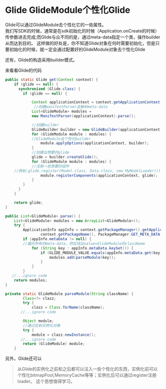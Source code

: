 # Glide GlideModule个性化Glide

Glide可以通过GlideModule去个性化它的一些属性。<br/>
我们写SDK的时候，通常是在sdk初始化的时候（Application.onCreate的时候）传参数进去完成;而Glide与众不同的是，通过meta-data指定一个类，操作builder从而达到目的。
这样做的好处是，你不知道Glide对象在何时需要初始化，但是只要初始化的时候，就一定会通过配置好的GlideModule对象去个性化Glide

还有，Glide的构造采用builder模式。


来看看Glide的代码

```java
public static Glide get(Context context) {
    if (glide == null) {
      synchronized (Glide.class) {
        if (glide == null) {

            Context applicationContext = context.getApplicationContext();
             //创建manifestParser去解析meta-data
            List<GlideModule> modules =
            new ManifestParser(applicationContext).parse();

            //创建builder
            GlideBuilder builder = new GlideBuilder(applicationContext);
            for (GlideModule module : modules) {
            //GlideModule去个性化builder
                module.applyOptions(applicationContext, builder);
            }
            //创建出想要的glide
            glide = builder.createGlide();
            for (GlideModule module : modules) {
            //注册一些想要的组件
    //例如:glide.register(Model.class, Data.class, new MyModelLoader());
                module.registerComponents(applicationContext, glide);
            }
        }
      }
    }

    return glide;
}

```

```java
public List<GlideModule> parse() {
    List<GlideModule> modules = new ArrayList<GlideModule>();
    try {
        ApplicationInfo appInfo = context.getPackageManager().getApplicationInfo(
                context.getPackageName(), PackageManager.GET_META_DATA);
        if (appInfo.metaData != null) {
        //遍历所有的meta-data，然后找出value=GlideModule的className
            for (String key : appInfo.metaData.keySet()) {
                if (GLIDE_MODULE_VALUE.equals(appInfo.metaData.get(key))) {
                    modules.add(parseModule(key));
                }
            }
        }
   //...ignore code
    return modules;
}

```

```java
private static GlideModule parseModule(String className) {
        Class<?> clazz;
        try {
            clazz = Class.forName(className);
       //...ignore code

        Object module;
        //通过反射实例化对象
        try {
            module = clazz.newInstance();
       //...ignore code
        return (GlideModule) module;
    }

```

另外，Glide还可以

> 从Glide的实例化之前和之后都可以注入一些个性化的东西，实例化前可以个性化bitmapPool,MemoryCache等等；实例化后可以通过register注册loader。
> 这个思想值得学习。

